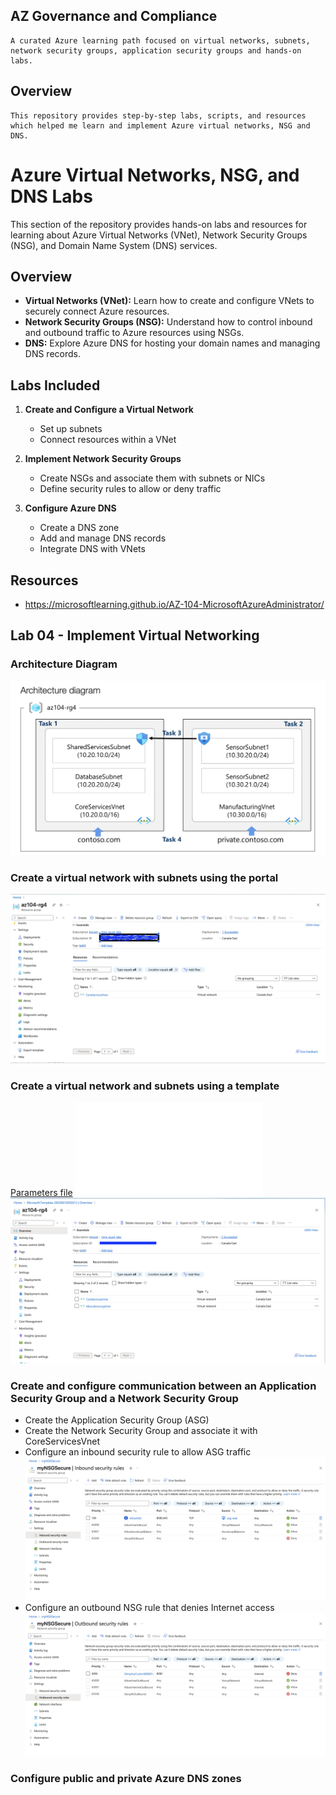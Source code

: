 ## AZ Governance and Compliance
```
A curated Azure learning path focused on virtual networks, subnets, network security groups, application security groups and hands-on labs.
```
## Overview
```
This repository provides step-by-step labs, scripts, and resources which helped me learn and implement Azure virtual networks, NSG and DNS. 
```

# Azure Virtual Networks, NSG, and DNS Labs

This section of the repository provides hands-on labs and resources for learning about Azure Virtual Networks (VNet), Network Security Groups (NSG), and Domain Name System (DNS) services.

## Overview

- **Virtual Networks (VNet):** Learn how to create and configure VNets to securely connect Azure resources.
- **Network Security Groups (NSG):** Understand how to control inbound and outbound traffic to Azure resources using NSGs.
- **DNS:** Explore Azure DNS for hosting your domain names and managing DNS records.

## Labs Included

1. **Create and Configure a Virtual Network**
   - Set up subnets
   - Connect resources within a VNet

2. **Implement Network Security Groups**
   - Create NSGs and associate them with subnets or NICs
   - Define security rules to allow or deny traffic

3. **Configure Azure DNS**
   - Create a DNS zone
   - Add and manage DNS records
   - Integrate DNS with VNets

## Resources
   - https://microsoftlearning.github.io/AZ-104-MicrosoftAzureAdministrator/

## Lab 04 - Implement Virtual Networking

### Architecture Diagram
![Architecture Diagram](./images/Vnet_arch.png)

### Create a virtual network with subnets using the portal

![Virtual Network in Azure portal](./images/virtual_network.png)

### Create a virtual network and subnets using a template
[Parameters file](./Files/parameters.json)
![Templates file](./Files/template.json)
![Virtual Network using ARM templates](./images/vnet_using_templates.png)

### Create and configure communication between an Application Security Group and a Network Security Group
- Create the Application Security Group (ASG)
- Create the Network Security Group and associate it with CoreServicesVnet
- Configure an inbound security rule to allow ASG traffic
![Inbound Security Rule](./images/inbound_sec_rule.png)
- Configure an outbound NSG rule that denies Internet access
![Outbound Security Rule](./images/outbound_sec_rule.png)

### Configure public and private Azure DNS zones

